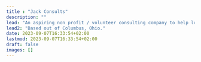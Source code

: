 ```yaml
---
title : "Jack Consults"
description: ""
lead: "An aspiring non profit / volunteer consulting company to help local businesses with web solutions and strategies."
lead2: "Based out of Columbus, Ohio."
date: 2023-09-07T16:33:54+02:00
lastmod: 2023-09-07T16:33:54+02:00
draft: false
images: []
---
```

